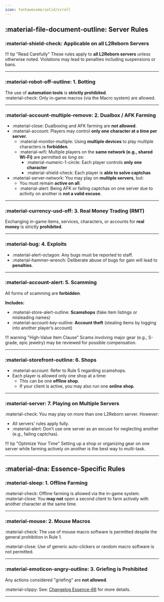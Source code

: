 ```yaml
---
icon: fontawesome/solid/scroll
---
```


## :material-file-document-outline: Server Rules

### :material-shield-check: **Applicable on all L2Reborn Servers**

!!! tip "Read Carefully"
    These rules apply to **all L2Reborn servers** unless otherwise noted. Violations may lead to penalties including suspensions or bans.

---

### :material-robot-off-outline: **1. Botting**

The use of **automation tools** is **strictly prohibited**.  
:material-check: Only in-game macros (via the Macro system) are allowed.

---

### :material-account-multiple-remove: **2. Dualbox / AFK Farming**

- :material-close: Dualboxing and AFK farming are **not allowed**.  
- :material-account: Players may control **only one character at a time per server**.
    - :material-monitor-multiple: Using **multiple devices** to play multiple characters is **forbidden**.  
    - :material-wifi: Multiple players on the **same network (e.g., shared Wi-Fi)** are permitted *as long as*:
        - :material-numeric-1-circle: Each player controls **only one character**
        - :material-shield-check: Each player is **able to solve captchas**
- :material-server-network: You may play on **multiple servers**, but:
    - You must remain **active on all**.
    - :material-alert: Being AFK or failing captchas on one server due to activity on another is **not a valid excuse**.

---

### :material-currency-usd-off: **3. Real Money Trading (RMT)**

Exchanging in-game items, services, characters, or accounts for **real money** is strictly **prohibited**.  

---

### :material-bug: **4. Exploits**

- :material-alert-octagon: Any bugs must be reported to staff.
- :material-hammer-wrench: Deliberate abuse of bugs for gain will lead to **penalties**.

---

### :material-account-alert: **5. Scamming**

All forms of scamming are **forbidden**.

**Includes:**

- :material-store-alert-outline: **Scamshops** (fake item listings or misleading names)
- :material-account-key-outline: **Account theft** (stealing items by logging into another player’s account)

!!! warning "High-Value Item Clause"
    Scams involving major gear (e.g., S-grade, epic jewelry) may be reviewed for possible compensation.

---

### :material-storefront-outline: **6. Shops**
- :material-account: Refer to Rule 5 regarding scamshops.
- Each player is allowed only one shop at a time:
    - This can be one **offline shop**.
    - If your client is active, you may also run one **online shop**.

---

### :material-server: **7. Playing on Multiple Servers**

:material-check: You may play on more than one L2Reborn server. However:

- All servers’ rules apply fully.
- :material-alert: Don’t use one server as an excuse for neglecting another (e.g., failing captchas).

!!! tip "Optimize Your Time"
    Setting up a shop or organizing gear on one server while farming actively on another is the best way to multi-task.

---

## :material-dna: **Essence-Specific Rules**

### :material-sleep: **1. Offline Farming**

:material-check: Offline farming is allowed via the in-game system.  
:material-close: You **may not** open a second client to farm actively with another character at the same time.

---

### :material-mouse: **2. Mouse Macros**

:material-check: The use of mouse macro software is permitted despite the general prohibition in Rule 1.

:material-close: Use of generic auto-clickers or random macro software is not permitted.

---

### :material-emoticon-angry-outline: **3. Griefing is Prohibited**

Any actions considered "griefing" are **not allowed**.

:material-clippy: See: [Changelog Essence-66](https://l2reborn.org/news/changelog-essence-66/) for more details.

---